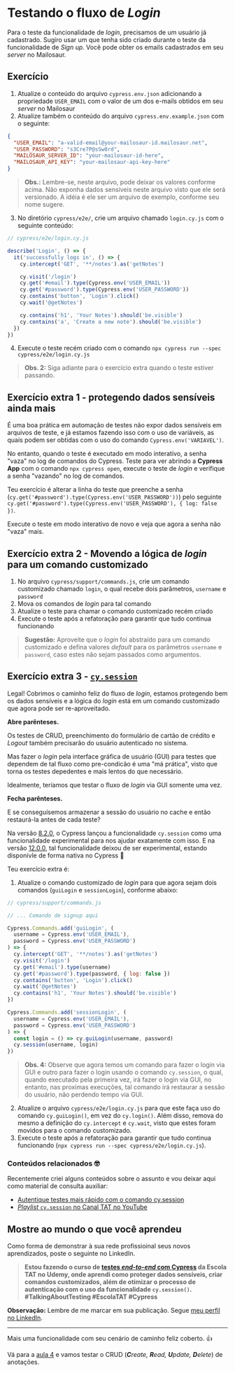 # Testando o fluxo de _Login_

Para o teste da funcionalidade de _login_, precisamos de um usuário já cadastrado. Sugiro usar um que tenha sido criado durante o teste da funcionalidade de _Sign up_. Você pode obter os emails cadastrados em seu _server_ no Mailosaur.

## Exercício

1. Atualize o conteúdo do arquivo `cypress.env.json` adicionando a propriedade `USER_EMAIL` com o valor de um dos e-mails obtidos em seu _server_ no Mailosaur
2. Atualize também o conteúdo do arquivo `cypress.env.example.json` com o seguinte:

```json
{
  "USER_EMAIL": "a-valid-email@your-mailosaur-id.mailosaur.net",
  "USER_PASSWORD": "s3Cre7P@sSw0rd",
  "MAILOSAUR_SERVER_ID": "your-mailosaur-id-here",
  "MAILOSAUR_API_KEY": "your-mailosaur-api-key-here"
}
```

> **Obs.:** Lembre-se, neste arquivo, pode deixar os valores conforme acima. Não exponha dados sensíveis neste arquivo visto que ele será versionado. A idéia é ele ser um arquivo de exemplo, conforme seu nome sugere.

3. No diretório `cypress/e2e/`, crie um arquivo chamado `login.cy.js` com o seguinte conteúdo:

```js
// cypress/e2e/login.cy.js

describe('Login', () => {
  it('successfully logs in', () => {
    cy.intercept('GET', '**/notes').as('getNotes')

    cy.visit('/login')
    cy.get('#email').type(Cypress.env('USER_EMAIL'))
    cy.get('#password').type(Cypress.env('USER_PASSWORD'))
    cy.contains('button', 'Login').click()
    cy.wait('@getNotes')

    cy.contains('h1', 'Your Notes').should('be.visible')
    cy.contains('a', 'Create a new note').should('be.visible')
  })
})

```

4. Execute o teste recém criado com o comando `npx cypress run --spec cypress/e2e/login.cy.js`

> **Obs. 2:** Siga adiante para o exercício extra quando o teste estiver passando.

## Exercício extra 1 - protegendo dados sensíveis ainda mais

É uma boa prática em automação de testes não expor dados sensíveis em arquivos de teste, e já estamos fazendo isso com o uso de variáveis, as quais podem ser obtidas com o uso do comando `Cypress.env('VARIAVEL')`.

No entanto, quando o teste é executado em modo interativo, a senha "vaza" no log de comandos do Cypress. Teste para ver abrindo a __Cypress App__ com o comando `npx cypress open`, execute o teste de _login_ e verifique a senha "vazando" no log de comandos.

Teu exercício é alterar a linha do teste que preenche a senha (`cy.get('#password').type(Cypress.env('USER_PASSWORD'))`) pelo seguinte `cy.get('#password').type(Cypress.env('USER_PASSWORD'), { log: false })`.

Execute o teste em modo interativo de novo e veja que agora a senha não "vaza" mais.

## Exercício extra 2 - Movendo a lógica de _login_ para um comando customizado

1. No arquivo `cypress/support/commands.js`, crie um comando customizado chamado `login`, o qual recebe dois parâmetros, `username` e `password`
2. Mova os comandos de _login_ para tal comando
3. Atualize o teste para chamar o comando customizado recém criado
4. Execute o teste após a refatoração para garantir que tudo continua funcionando

> **Sugestão:** Aproveite que o _login_ foi abstraído para um comando customizado e defina valores _default_ para os parâmetros `username` e `password`, caso estes não sejam passados como argumentos.

## Exercício extra 3 - [`cy.session`](https://docs.cypress.io/api/commands/session)

Legal! Cobrimos o caminho feliz do fluxo de _login_, estamos protegendo bem os dados sensíveis e a lógica do _login_ está em um comando customizado que agora pode ser re-aproveitado.

**Abre parênteses.**

Os testes de CRUD, preenchimento do formulário de cartão de crédito e _Logout_ também precisarão do usuário autenticado no sistema.

Mas fazer o _login_ pela interface gráfica de usuário (GUI) para testes que dependem de tal fluxo como pre-condicão é uma "má prática", visto que torna os testes depedentes e mais lentos do que necessário.

Idealmente, teríamos que testar o fluxo de _login_ via GUI somente uma vez.

**Fecha parênteses.**

E se conseguísemos armazenar a sessão do usuário no cache e então restaurá-la antes de cada teste?

Na versão [8.2.0](https://docs.cypress.io/guides/references/changelog#8-2-0), o Cypress lançou a funcionalidade `cy.session` como uma funcionalidade experimental para nos ajudar exatamente com isso. E na versão [12.0.0](https://docs.cypress.io/guides/references/changelog#12-0-0), tal funcionalidade deixou de ser experimental, estando disponívle de forma nativa no Cypress 🎊

Teu exercício extra é:

1. Atualize o comando customizado de _login_ para que agora sejam dois comandos (`guiLogin` e `sessionLogin`), conforme abaixo:

```js
// cypress/support/commands.js

// ... Comando de signup aqui

Cypress.Commands.add('guiLogin', (
  username = Cypress.env('USER_EMAIL'),
  password = Cypress.env('USER_PASSWORD')
) => {
  cy.intercept('GET', '**/notes').as('getNotes')
  cy.visit('/login')
  cy.get('#email').type(username)
  cy.get('#password').type(password, { log: false })
  cy.contains('button', 'Login').click()
  cy.wait('@getNotes')
  cy.contains('h1', 'Your Notes').should('be.visible')
})

Cypress.Commands.add('sessionLogin', (
  username = Cypress.env('USER_EMAIL'),
  password = Cypress.env('USER_PASSWORD')
) => {
  const login = () => cy.guiLogin(username, password)
  cy.session(username, login)
})

```

> **Obs. 4:** Observe que agora temos um comando para fazer o login via GUI e outro para fazer o login usando o comando `cy.session`, o qual, quando executado pela primeira vez, irá fazer o login via GUI, no entanto, nas proximas execuções, tal comando irá restaurar a sessão do usuário, não perdendo tempo via GUI.

2. Atualize o arquivo `cypress/e2e/login.cy.js` para que este faça uso do comando `cy.guiLogin()`, em vez do `cy.login()`. Além disso, remova do mesmo a definição do `cy.intercept` e `cy.wait`, visto que estes foram movidos para o comando customizado.
3. Execute o teste após a refatoração para garantir que tudo continua funcionando (`npx cypress run --spec cypress/e2e/login.cy.js`).

### Conteúdos relacionados 🤓

Recentemente criei alguns conteúdos sobre o assunto e vou deixar aqui como material de consulta auxiliar:

- [Autentique testes mais rápido com o comando cy.session](https://talkingabouttesting.com/2021/08/07/autentique-testes-mais-rapido-com-o-comando-cy-session/)
- [_Playlist_ `cy.session` no Canal TAT no YouTube](https://youtube.com/playlist?list=PL-eblSNRj0QF1RA4fd9FrDVov_uyYfCAL)

## Mostre ao mundo o que você aprendeu

Como forma de demonstrar à sua rede profissioinal seus novos aprendizados, poste o seguinte no LinkedIn.

> **Estou fazendo o curso de [testes _end-to-end_ com Cypress](https://www.udemy.com/course/testes-end-to-end-com-cypress/?referralCode=BFC58FC7B29F2F37904D) da Escola TAT no Udemy, onde aprendi como proteger dados sensíveis, criar comandos customizados, além de otimizar o processo de autenticação com o uso da funcionalidade `cy.session()`. #TalkingAboutTesting #EscolaTAT #Cypress**

**Observação:** Lembre de me marcar em sua publicação. Segue [meu perfil no LinkedIn](https://www.linkedin.com/in/walmyr-lima-e-silva-filho).

___

Mais uma funcionalidade com seu cenário de caminho feliz coberto. 👍

Vá para a [aula 4](./4.md) e vamos testar o CRUD (_**C**reate, **R**ead, **U**pdate, **D**elete_) de anotações.
